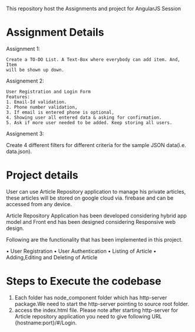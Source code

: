 This repository host the Assignments and project for AngularJS Session

Assignment Details
==================

Assignment 1:

	Create a TO-DO List. A Text-Box where everybody can add item. And, Item 
	will be shown up down.

Assignement 2: 

	User Registration and Login Form
	Features:
	1. Email-Id validation.
	2. Phone number validation,
	3. If email is entered phone is optional,
	4. Showing user all entered data & asking for confirmation.
	5. Ask if more user needed to be added. Keep storing all users.
	
Assignement 3: 

Create 4 different filters for different criteria for the sample JSON data(i.e. data.json).

Project details
===============

User can use Article Repository application to manage his private articles, these articles will be stored on google cloud via. firebase and can be accessed from any device.

Article Repository Application has been developed considering hybrid app model and Front end has been designed considering Responsive web design. 

Following are the functionality that has been implemented in this project.

• User Registration
• User Authentication
• Listing of Article
• Adding,Editing and Deleting of Article

Steps to Execute the codebase 
=================================

1) Each folder has node_component folder which has http-server package.We need to start the http-server pointing to source root folder.
2) access the index.html file. Please note after starting http-server for Article repository application you need to give following URL  {hostname:port}/#/Login.





 


